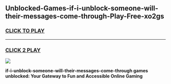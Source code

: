 
## Unblocked-Games-if-i-unblock-someone-will-their-messages-come-through-Play-Free-xo2gs
<h3>
<a href="https://premium76.site?title=if-i-unblock-someone-will-their-messages-come-through&ref=18A1">CLICK TO PLAY</a></h3>
<hr>

<h3>
<a href="https://premium76.site?title=if-i-unblock-someone-will-their-messages-come-through&ref=18A1">CLICK 2 PLAY</a>
  
</h3>

<a href="https://premium76.site?title=if-i-unblock-someone-will-their-messages-come-through&ref=18A1"><img src="https://clearcache.store/games.png"></a>


**if-i-unblock-someone-will-their-messages-come-through games unblocked: Your Gateway to Fun and Accessible Online Gaming**
